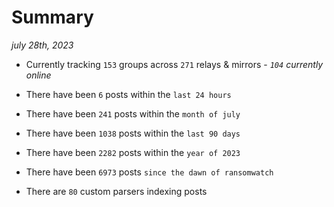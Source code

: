 
# Summary
_july 28th, 2023_

- Currently tracking `153` groups across `271` relays & mirrors - _`104` currently online_

- There have been `6` posts within the `last 24 hours`

- There have been `241` posts within the `month of july`

- There have been `1038` posts within the `last 90 days`

- There have been `2282` posts within the `year of 2023`

- There have been `6973` posts `since the dawn of ransomwatch`

- There are `80` custom parsers indexing posts
